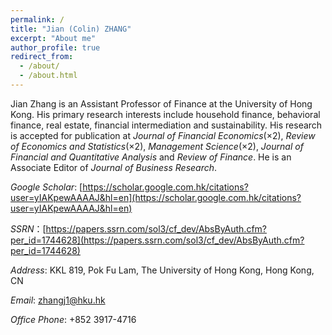 ```yaml
---
permalink: /
title: "Jian (Colin) ZHANG"
excerpt: "About me"
author_profile: true
redirect_from: 
  - /about/
  - /about.html
---
```



Jian Zhang is an Assistant Professor of Finance at the University of Hong Kong. His primary research interests include household finance, behavioral finance, real estate, financial intermediation and sustainability. His research is accepted for publication at *Journal of Financial Economics*(×2), *Review of Economics and Statistics*(×2),  *Management Science*(×2), *Journal of Financial and Quantitative Analysis* and *Review of Finance*. He is an Associate Editor of *Journal of Business Research*.

*Google Scholar*: [https://scholar.google.com.hk/citations?user=yIAKpewAAAAJ&hl=en](https://scholar.google.com.hk/citations?user=yIAKpewAAAAJ&hl=en)

*SSRN*：[https://papers.ssrn.com/sol3/cf_dev/AbsByAuth.cfm?per_id=1744628](https://papers.ssrn.com/sol3/cf_dev/AbsByAuth.cfm?per_id=1744628)

*Address*: KKL 819, Pok Fu Lam, The University of Hong Kong, Hong Kong, CN 

*Email*: zhangj1@hku.hk

*Office Phone*: +852 3917-4716